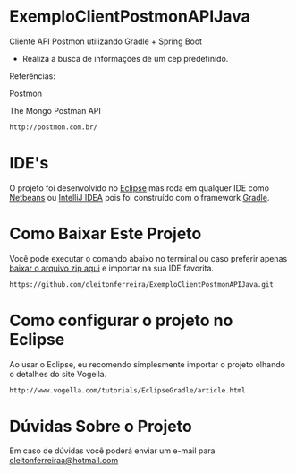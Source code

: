 # ExemploClientPostmonAPIJava
Cliente API Postmon utilizando Gradle + Spring Boot

* Realiza a busca de informações de um cep predefinido.


Referências:

Postmon 

The Mongo Postman API

```sh
http://postmon.com.br/
```

IDE's
================

O projeto foi desenvolvido no [Eclipse](https://eclipse.org) mas roda em qualquer IDE como [Netbeans](https://netbeans.org/) ou [IntelliJ IDEA](https://www.jetbrains.com/idea/) pois foi construído com o framework [Gradle](https://gradle.org/). 

Como Baixar Este Projeto
================

Você pode executar o comando abaixo no terminal ou caso preferir apenas [baixar o arquivo zip aqui](https://github.com/cleitonferreira/ExemploClientPostmonAPIJava/archive/master.zip) e importar na sua IDE favorita.

```sh
https://github.com/cleitonferreira/ExemploClientPostmonAPIJava.git
```

Como configurar o projeto no Eclipse
================

Ao usar o Eclipse, eu recomendo simplesmente importar o projeto olhando o detalhes do site Vogella.

```sh
http://www.vogella.com/tutorials/EclipseGradle/article.html
```

Dúvidas Sobre o Projeto
================

Em caso de dúvidas você poderá enviar um e-mail para [cleitonferreiraa@hotmail.com](cleitonferreiraa@hotmail.com)
